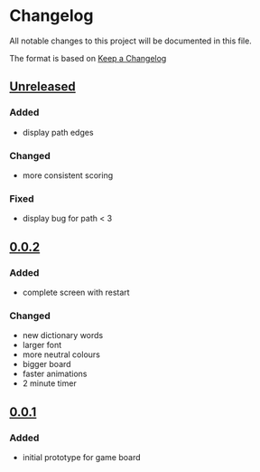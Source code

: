 # Changelog
All notable changes to this project will be documented in this file.

The format is based on [Keep a Changelog](https://keepachangelog.com/en/1.0.0/)

## [Unreleased]

### Added
- display path edges

### Changed
- more consistent scoring

### Fixed
- display bug for path < 3

## [0.0.2]

### Added
- complete screen with restart

### Changed
- new dictionary words
- larger font
- more neutral colours
- bigger board
- faster animations
- 2 minute timer

## [0.0.1]

### Added
- initial prototype for game board

[Unreleased]: https://github.com/amccausl/hex-spell/compare/v0.0.2...master
[0.0.2]: https://github.com/amccausl/hex-spell/compare/v0.0.1...v0.0.2
[0.0.1]: https://github.com/amccausl/hex-spell/compare/gh-pages...v0.0.1
